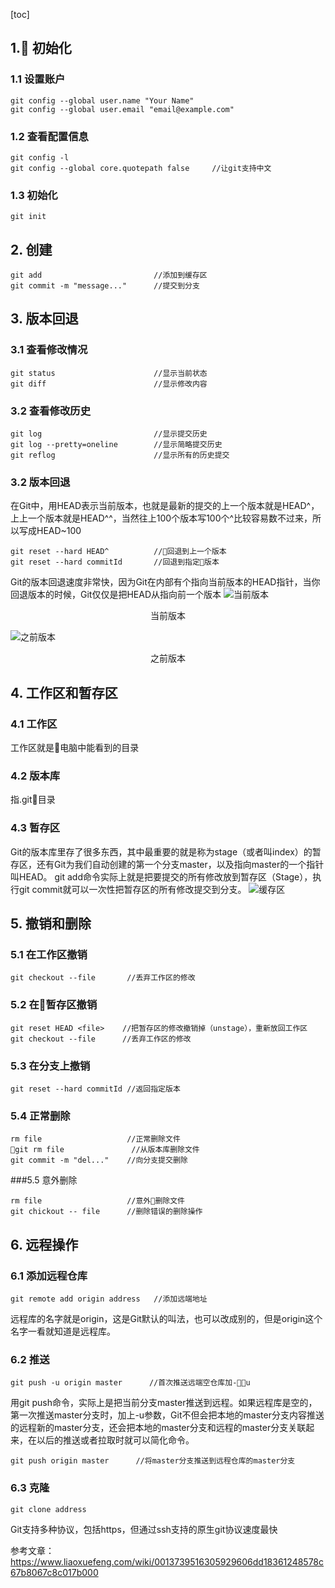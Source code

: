 [toc]
## 1. 初始化
### 1.1 设置账户
```
git config --global user.name "Your Name"
git config --global user.email "email@example.com"
```
### 1.2 查看配置信息
```
git config -l
git config --global core.quotepath false     //让git支持中文
```
### 1.3 初始化
```
git init
```
## 2. 创建
```
git add                         //添加到缓存区
git commit -m "message..."      //提交到分支
```
## 3. 版本回退
### 3.1 查看修改情况
```
git status                      //显示当前状态
git diff                        //显示修改内容
```
### 3.2 查看修改历史
```
git log                         //显示提交历史
git log --pretty=oneline        //显示简略提交历史
git reflog                      //显示所有的历史提交
```
### 3.2 版本回退
在Git中，用HEAD表示当前版本，也就是最新的提交的上一个版本就是HEAD^，上上一个版本就是HEAD^^，当然往上100个版本写100个^比较容易数不过来，所以写成HEAD~100
```
git reset --hard HEAD^          //回退到上一个版本
git reset --hard commitId       //回退到指定版本
```
Git的版本回退速度非常快，因为Git在内部有个指向当前版本的HEAD指针，当你回退版本的时候，Git仅仅是把HEAD从指向前一个版本
![当前版本](https://cdn.liaoxuefeng.com/cdn/files/attachments/001384907584977fc9d4b96c99f4b5f8e448fbd8589d0b2000/0)
<center>当前版本</center>

![之前版本](https://cdn.liaoxuefeng.com/cdn/files/attachments/001384907594057a873c79f14184b45a1a66b1509f90b7a000/0)
<center>之前版本</center>

## 4. 工作区和暂存区
### 4.1 工作区
工作区就是电脑中能看到的目录
### 4.2 版本库
指.git目录
### 4.3 暂存区
Git的版本库里存了很多东西，其中最重要的就是称为stage（或者叫index）的暂存区，还有Git为我们自动创建的第一个分支master，以及指向master的一个指针叫HEAD。
git add命令实际上就是把要提交的所有修改放到暂存区（Stage），执行git commit就可以一次性把暂存区的所有修改提交到分支。
![缓存区](https://cdn.liaoxuefeng.com/cdn/files/attachments/001384907720458e56751df1c474485b697575073c40ae9000/0)
## 5. 撤销和删除
### 5.1 在工作区撤销
```
git checkout --file       //丢弃工作区的修改 
```
### 5.2 在暂存区撤销
```
git reset HEAD <file>    //把暂存区的修改撤销掉（unstage），重新放回工作区
git checkout --file      //丢弃工作区的修改
```
### 5.3 在分支上撤销
```
git reset --hard commitId //返回指定版本
```
### 5.4 正常删除
```
rm file                   //正常删除文件
git rm file               //从版本库删除文件
git commit -m "del..."    //向分支提交删除
```
###5.5 意外删除
```
rm file                   //意外删除文件
git chickout -- file      //删除错误的删除操作
```
## 6. 远程操作
### 6.1 添加远程仓库
```
git remote add origin address   //添加远端地址
```
远程库的名字就是origin，这是Git默认的叫法，也可以改成别的，但是origin这个名字一看就知道是远程库。
### 6.2 推送
```
git push -u origin master      //首次推送远端空仓库加-u
```
用git push命令，实际上是把当前分支master推送到远程。如果远程库是空的，第一次推送master分支时，加上-u参数，Git不但会把本地的master分支内容推送的远程新的master分支，还会把本地的master分支和远程的master分支关联起来，在以后的推送或者拉取时就可以简化命令。
```
git push origin master      //将master分支推送到远程仓库的master分支
```
### 6.3 克隆
```
git clone address           
```
Git支持多种协议，包括https，但通过ssh支持的原生git协议速度最快


参考文章：https://www.liaoxuefeng.com/wiki/0013739516305929606dd18361248578c67b8067c8c017b000